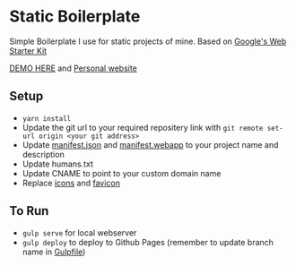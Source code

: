 # Static Boilerplate

Simple Boilerplate I use for static projects of mine.
Based on [Google's Web Starter Kit](https://github.com/google/web-starter-kit/blob/master/docs/install.md)

[DEMO HERE](http://excerebrose.github.com/static-boilerplate) and [Personal website](http://harjyotsingh.com)
## Setup
- `yarn install`
- Update the git url to your required repositery link with `git remote set-url origin <your git address>`
- Update [manifest.json](./app/manifest.json) and [manifest.webapp](./app/manifest.webapp) to your project name and description
- Update humans.txt
- Update CNAME to point to your custom domain name
- Replace [icons](./app/images/touch) and [favicon](./app/favicon)

## To Run
- `gulp serve` for local webserver
- `gulp deploy` to deploy to Github Pages (remember to update branch name in [Gulpfile](./gulpfile.babel.js))
